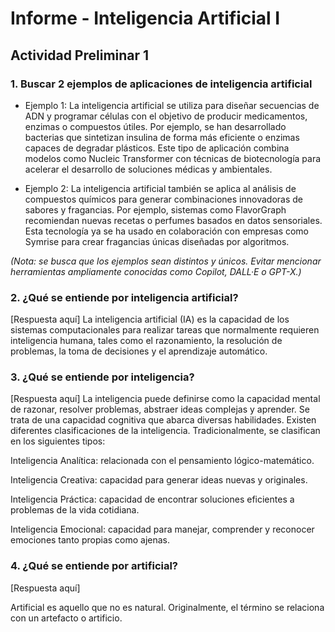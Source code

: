
# Informe - Inteligencia Artificial I

## Actividad Preliminar 1

### 1. Buscar 2 ejemplos de aplicaciones de inteligencia artificial
- Ejemplo 1:
La inteligencia artificial se utiliza para diseñar secuencias de ADN y programar células con el objetivo de producir medicamentos, enzimas o compuestos útiles. Por ejemplo, se han desarrollado bacterias que sintetizan insulina de forma más eficiente o enzimas capaces de degradar plásticos. Este tipo de aplicación combina modelos como Nucleic Transformer con técnicas de biotecnología para acelerar el desarrollo de soluciones médicas y ambientales.

- Ejemplo 2:
La inteligencia artificial también se aplica al análisis de compuestos químicos para generar combinaciones innovadoras de sabores y fragancias. Por ejemplo, sistemas como FlavorGraph recomiendan nuevas recetas o perfumes basados en datos sensoriales. Esta tecnología ya se ha usado en colaboración con empresas como Symrise para crear fragancias únicas diseñadas por algoritmos.

*(Nota: se busca que los ejemplos sean distintos y únicos. Evitar mencionar herramientas ampliamente conocidas como Copilot, DALL·E o GPT-X.)*

### 2. ¿Qué se entiende por inteligencia artificial?
[Respuesta aquí]
La inteligencia artificial (IA) es la capacidad de los sistemas computacionales para realizar tareas que normalmente requieren inteligencia humana, tales como el razonamiento, la resolución de problemas, la toma de decisiones y el aprendizaje automático.
### 3. ¿Qué se entiende por inteligencia?
[Respuesta aquí]
La inteligencia puede definirse como la capacidad mental de razonar, resolver problemas, abstraer ideas complejas y aprender. Se trata de una capacidad cognitiva que abarca diversas habilidades.
Existen diferentes clasificaciones de la inteligencia. Tradicionalmente, se clasifican en los siguientes tipos:

Inteligencia Analítica: relacionada con el pensamiento lógico-matemático.

Inteligencia Creativa: capacidad para generar ideas nuevas y originales.

Inteligencia Práctica: capacidad de encontrar soluciones eficientes a problemas de la vida cotidiana.

Inteligencia Emocional: capacidad para manejar, comprender y reconocer emociones tanto propias como ajenas.
### 4. ¿Qué se entiende por artificial?
[Respuesta aquí]

Artificial es aquello que no es natural. Originalmente, el término se relaciona con un artefacto o artificio.


